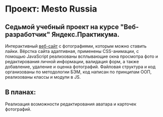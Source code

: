 # Проект: Mesto Russia
## Седьмой учебный проект на курсе "Веб-разработчик" Яндекс.Практикума.
Интерактивный [веб-сайт](https://kogrms.github.io/mesto/) с фотографиями, которым можно ставить лайки.
Вёрстка сайта адаптивная, применены CSS-анимации, с помощью JavaScript реализованы всплывающие окна просмотра фото и редактирования личной информации, валидация форм, а также добавление, удаление и оценка фотографий. Файловая структура и код организованы по методологии БЭМ, код написан по принципам ООП, реализованы классы и модули в JS.
## В планах:
Реализация возможности редактирования аватара и карточек фотографий.
